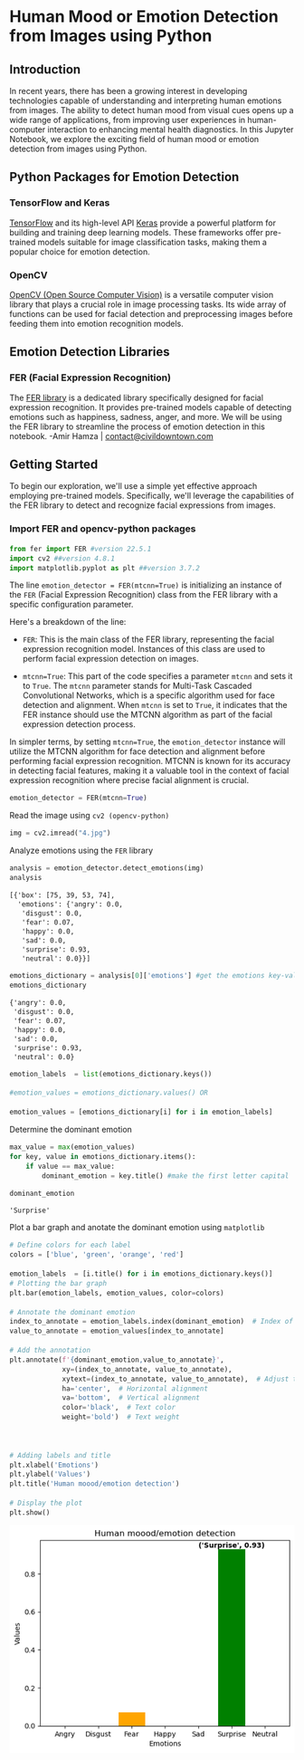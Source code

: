# Human Mood or Emotion Detection from Images using Python

## Introduction

In recent years, there has been a growing interest in developing technologies capable of understanding and interpreting human emotions from images. The ability to detect human mood from visual cues opens up a wide range of applications, from improving user experiences in human-computer interaction to enhancing mental health diagnostics. In this Jupyter Notebook, we explore the exciting field of human mood or emotion detection from images using Python.

## Python Packages for Emotion Detection

### TensorFlow and Keras

[TensorFlow](https://www.tensorflow.org/) and its high-level API [Keras](https://keras.io/) provide a powerful platform for building and training deep learning models. These frameworks offer pre-trained models suitable for image classification tasks, making them a popular choice for emotion detection.

### OpenCV

[OpenCV (Open Source Computer Vision)](https://opencv.org/) is a versatile computer vision library that plays a crucial role in image processing tasks. Its wide array of functions can be used for facial detection and preprocessing images before feeding them into emotion recognition models.

## Emotion Detection Libraries

### FER (Facial Expression Recognition)

The [FER library](https://github.com/priya-dwivedi/face_and_emotion_detection/tree/master/emotion_detector_models) is a dedicated library specifically designed for facial expression recognition. It provides pre-trained models capable of detecting emotions such as happiness, sadness, anger, and more. We will be using the FER library to streamline the process of emotion detection in this notebook.
-Amir Hamza | contact@civildowntown.com

## Getting Started

To begin our exploration, we'll use a simple yet effective approach employing pre-trained models. Specifically, we'll leverage the capabilities of the FER library to detect and recognize facial expressions from images.
 ### Import FER and opencv-python packages


```python
from fer import FER #version 22.5.1
import cv2 ##version 4.8.1
import matplotlib.pyplot as plt ##version 3.7.2
```


The line `emotion_detector = FER(mtcnn=True)` is initializing an instance of the `FER` (Facial Expression Recognition) class from the FER library with a specific configuration parameter.

Here's a breakdown of the line:

- `FER`: This is the main class of the FER library, representing the facial expression recognition model. Instances of this class are used to perform facial expression detection on images.

- `mtcnn=True`: This part of the code specifies a parameter `mtcnn` and sets it to `True`. The `mtcnn` parameter stands for Multi-Task Cascaded Convolutional Networks, which is a specific algorithm used for face detection and alignment. When `mtcnn` is set to `True`, it indicates that the FER instance should use the MTCNN algorithm as part of the facial expression detection process.

In simpler terms, by setting `mtcnn=True`, the `emotion_detector` instance will utilize the MTCNN algorithm for face detection and alignment before performing facial expression recognition. MTCNN is known for its accuracy in detecting facial features, making it a valuable tool in the context of facial expression recognition where precise facial alignment is crucial.



```python
emotion_detector = FER(mtcnn=True)
```

Read the image using `cv2 (opencv-python)`


```python
img = cv2.imread("4.jpg")
```

Analyze emotions using the `FER` library


```python
analysis = emotion_detector.detect_emotions(img)
analysis
```




    [{'box': [75, 39, 53, 74],
      'emotions': {'angry': 0.0,
       'disgust': 0.0,
       'fear': 0.07,
       'happy': 0.0,
       'sad': 0.0,
       'surprise': 0.93,
       'neutral': 0.0}}]




```python
emotions_dictionary = analysis[0]['emotions'] #get the emotions key-value pair
emotions_dictionary
```




    {'angry': 0.0,
     'disgust': 0.0,
     'fear': 0.07,
     'happy': 0.0,
     'sad': 0.0,
     'surprise': 0.93,
     'neutral': 0.0}




```python
emotion_labels  = list(emotions_dictionary.keys())

#emotion_values = emotions_dictionary.values() OR

emotion_values = [emotions_dictionary[i] for i in emotion_labels]

```

Determine the dominant emotion


```python
max_value = max(emotion_values)
for key, value in emotions_dictionary.items():
    if value == max_value:
        dominant_emotion = key.title() #make the first letter capital
```


```python
dominant_emotion
```




    'Surprise'



Plot a bar graph and anotate the dominant emotion using `matplotlib`


```python
# Define colors for each label
colors = ['blue', 'green', 'orange', 'red']

emotion_labels  = [i.title() for i in emotions_dictionary.keys()]
# Plotting the bar graph
plt.bar(emotion_labels, emotion_values, color=colors)

# Annotate the dominant emotion
index_to_annotate = emotion_labels.index(dominant_emotion)  # Index of the emotion_label to annotate
value_to_annotate = emotion_values[index_to_annotate]

# Add the annotation
plt.annotate(f'{dominant_emotion,value_to_annotate}', 
             xy=(index_to_annotate, value_to_annotate),
             xytext=(index_to_annotate, value_to_annotate),  # Adjust the text position
             ha='center',  # Horizontal alignment
             va='bottom',  # Vertical alignment
             color='black',  # Text color
             weight='bold')  # Text weight



# Adding labels and title
plt.xlabel('Emotions')
plt.ylabel('Values')
plt.title('Human moood/emotion detection')

# Display the plot
plt.show()
```


    
![png](output_15_0.png)
    



```python

```
